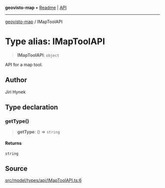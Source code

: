 **geovisto-map** • [Readme](../README.md) \| [API](../globals.md)

***

[geovisto-map](../README.md) / IMapToolAPI

# Type alias: IMapToolAPI

> **IMapToolAPI**: `object`

API for a map tool.

## Author

Jiri Hynek

## Type declaration

### getType()

> **getType**: () => `string`

#### Returns

`string`

## Source

[src/model/types/api/IMapToolAPI.ts:6](https://github.com/geovisto/geovisto-map/blob/e22d774889dbc28cc1ec62933ecf6bab6690f172/src/model/types/api/IMapToolAPI.ts#L6)
